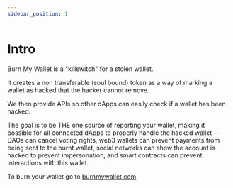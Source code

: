 ```yaml
---
sidebar_position: 1
---
```


# Intro

Burn My Wallet is a "killswitch" for a stolen wallet.

It creates a non transferable (soul bound) token as a way of marking a wallet as hacked that the hacker cannot remove.

We then provide APIs so other dApps can easily check if a wallet has been hacked.

The goal is to be THE one source of reporting your wallet, making it possible for all connected dApps to properly handle the hacked wallet -- DAOs can cancel voting rights, web3 wallets can prevent payments from being sent to the burnt wallet, social networks can show the account is hacked to prevent impersonation, and smart contracts can prevent interactions with this wallet.

To burn your wallet go to [burnmywallet.com](https://burnmywallet.com)
